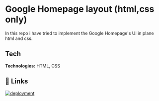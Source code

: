 
# Google Homepage layout (html,css only)

In this repo i have tried to implement the Google Homepage's UI
in plane html and css.



## Tech 

**Technologies:** HTML, CSS
 


## 🔗 Links
[![deployment](https://img.shields.io/badge/-View%20Deployment-blue)](https://guptachetan08.github.io/google-homepage/)
